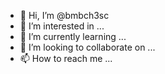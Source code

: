 - 👋 Hi, I’m @bmbch3sc
- 👀 I’m interested in ...
- 🌱 I’m currently learning ...
- 💞️ I’m looking to collaborate on ...
- 📫 How to reach me ...

<!---
bmbch3sc/bmbch3sc is a ✨ special ✨ repository because its `README.md` (this file) appears on your GitHub profile.
You can click the Preview link to take a look at your changes.
--->
